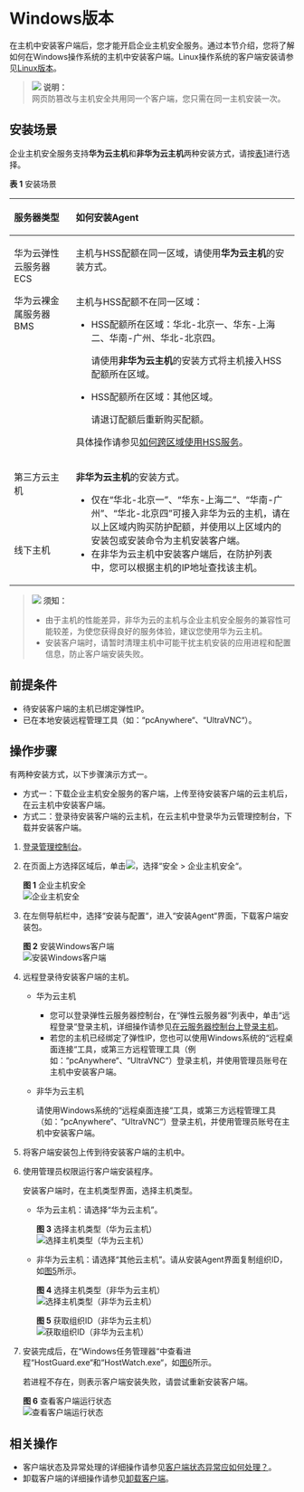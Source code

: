 # Windows版本<a name="hss_01_0235"></a>

在主机中安装客户端后，您才能开启企业主机安全服务。通过本节介绍，您将了解如何在Windows操作系统的主机中安装客户端。Linux操作系统的客户端安装请参见[Linux版本](Linux版本.md)。

>![](public_sys-resources/icon-note.gif) **说明：**   
>网页防篡改与主机安全共用同一个客户端，您只需在同一主机安装一次。  

## 安装场景<a name="section16825043312"></a>

企业主机安全服务支持**华为云主机**和**非华为云主机**两种安装方式，请按[表1](#zh-cn_topic_0199816001_table114917164498)进行选择。

**表 1**  安装场景

<a name="zh-cn_topic_0199816001_table114917164498"></a>
<table><thead align="left"><tr id="zh-cn_topic_0199816001_row4150816114916"><th class="cellrowborder" valign="top" width="21.67%" id="mcps1.2.3.1.1"><p id="zh-cn_topic_0199816001_p215031615493"><a name="zh-cn_topic_0199816001_p215031615493"></a><a name="zh-cn_topic_0199816001_p215031615493"></a>服务器类型</p>
</th>
<th class="cellrowborder" valign="top" width="78.33%" id="mcps1.2.3.1.2"><p id="zh-cn_topic_0199816001_p5150216184918"><a name="zh-cn_topic_0199816001_p5150216184918"></a><a name="zh-cn_topic_0199816001_p5150216184918"></a>如何安装Agent</p>
</th>
</tr>
</thead>
<tbody><tr id="zh-cn_topic_0199816001_row19150151664911"><td class="cellrowborder" rowspan="2" valign="top" width="21.67%" headers="mcps1.2.3.1.1 "><p id="zh-cn_topic_0199816001_p966513359117"><a name="zh-cn_topic_0199816001_p966513359117"></a><a name="zh-cn_topic_0199816001_p966513359117"></a>华为云弹性云服务器ECS</p>
<p id="zh-cn_topic_0199816001_p135453716115"><a name="zh-cn_topic_0199816001_p135453716115"></a><a name="zh-cn_topic_0199816001_p135453716115"></a>华为云裸金属服务器BMS</p>
</td>
<td class="cellrowborder" valign="top" width="78.33%" headers="mcps1.2.3.1.2 "><p id="zh-cn_topic_0199816001_p4150181614499"><a name="zh-cn_topic_0199816001_p4150181614499"></a><a name="zh-cn_topic_0199816001_p4150181614499"></a>主机与HSS配额在同一区域，请使用<strong id="zh-cn_topic_0199816001_b16617201129"><a name="zh-cn_topic_0199816001_b16617201129"></a><a name="zh-cn_topic_0199816001_b16617201129"></a>华为云主机</strong>的安装方式。</p>
</td>
</tr>
<tr id="zh-cn_topic_0199816001_row1715013165495"><td class="cellrowborder" valign="top" headers="mcps1.2.3.1.1 "><p id="zh-cn_topic_0199816001_p1716714918537"><a name="zh-cn_topic_0199816001_p1716714918537"></a><a name="zh-cn_topic_0199816001_p1716714918537"></a>主机与HSS配额不在同一区域：</p>
<a name="zh-cn_topic_0199816001_ul1677913318110"></a><a name="zh-cn_topic_0199816001_ul1677913318110"></a><ul id="zh-cn_topic_0199816001_ul1677913318110"><li>HSS配额所在区域：华北-北京一、华东-上海二、华南-广州、华北-北京四。<p id="zh-cn_topic_0199816001_p129001851111015"><a name="zh-cn_topic_0199816001_p129001851111015"></a><a name="zh-cn_topic_0199816001_p129001851111015"></a>请使用<strong id="zh-cn_topic_0199816001_b799315366126"><a name="zh-cn_topic_0199816001_b799315366126"></a><a name="zh-cn_topic_0199816001_b799315366126"></a>非华为云主机</strong>的安装方式将主机接入HSS配额所在区域。</p>
</li></ul>
<a name="zh-cn_topic_0199816001_ul2094613891110"></a><a name="zh-cn_topic_0199816001_ul2094613891110"></a><ul id="zh-cn_topic_0199816001_ul2094613891110"><li>HSS配额所在区域：其他区域。<p id="zh-cn_topic_0199816001_p68299872112"><a name="zh-cn_topic_0199816001_p68299872112"></a><a name="zh-cn_topic_0199816001_p68299872112"></a>请退订配额后重新购买配额。</p>
</li></ul>
<p id="zh-cn_topic_0199816001_p212169114"><a name="zh-cn_topic_0199816001_p212169114"></a><a name="zh-cn_topic_0199816001_p212169114"></a>具体操作请参见<a href="https://support.huaweicloud.com/hss_faq/hss_01_0159.html" target="_blank" rel="noopener noreferrer">如何跨区域使用HSS服务</a>。</p>
</td>
</tr>
<tr id="zh-cn_topic_0199816001_row1715010162495"><td class="cellrowborder" valign="top" width="21.67%" headers="mcps1.2.3.1.1 "><p id="zh-cn_topic_0199816001_p4150716174914"><a name="zh-cn_topic_0199816001_p4150716174914"></a><a name="zh-cn_topic_0199816001_p4150716174914"></a>第三方云主机</p>
</td>
<td class="cellrowborder" rowspan="2" valign="top" width="78.33%" headers="mcps1.2.3.1.2 "><p id="zh-cn_topic_0199816001_p0150616134918"><a name="zh-cn_topic_0199816001_p0150616134918"></a><a name="zh-cn_topic_0199816001_p0150616134918"></a><strong id="zh-cn_topic_0199816001_b17626227101210"><a name="zh-cn_topic_0199816001_b17626227101210"></a><a name="zh-cn_topic_0199816001_b17626227101210"></a>非华为云主机</strong>的安装方式。</p>
<a name="zh-cn_topic_0199816001_ul196058314920"></a><a name="zh-cn_topic_0199816001_ul196058314920"></a><ul id="zh-cn_topic_0199816001_ul196058314920"><li>仅在<span class="parmvalue" id="zh-cn_topic_0199816001_parmvalue1580913141594"><a name="zh-cn_topic_0199816001_parmvalue1580913141594"></a><a name="zh-cn_topic_0199816001_parmvalue1580913141594"></a>“华北-北京一”</span>、<span class="parmvalue" id="zh-cn_topic_0199816001_parmvalue380910148913"><a name="zh-cn_topic_0199816001_parmvalue380910148913"></a><a name="zh-cn_topic_0199816001_parmvalue380910148913"></a>“华东-上海二”</span>、<span class="parmvalue" id="zh-cn_topic_0199816001_parmvalue15813814898"><a name="zh-cn_topic_0199816001_parmvalue15813814898"></a><a name="zh-cn_topic_0199816001_parmvalue15813814898"></a>“华南-广州”</span>、<span class="parmvalue" id="zh-cn_topic_0199816001_parmvalue128132014799"><a name="zh-cn_topic_0199816001_parmvalue128132014799"></a><a name="zh-cn_topic_0199816001_parmvalue128132014799"></a>“华北-北京四”</span>可接入非华为云的主机，请在以上区域内购买防护配额，并使用以上区域内的安装包或安装命令为主机安装客户端。</li><li>在非华为云主机中安装客户端后，在防护列表中，您可以根据主机的IP地址查找该主机。</li></ul>
</td>
</tr>
<tr id="zh-cn_topic_0199816001_row3151181614491"><td class="cellrowborder" valign="top" headers="mcps1.2.3.1.1 "><p id="zh-cn_topic_0199816001_p115112161495"><a name="zh-cn_topic_0199816001_p115112161495"></a><a name="zh-cn_topic_0199816001_p115112161495"></a>线下主机</p>
</td>
</tr>
</tbody>
</table>

>![](public_sys-resources/icon-notice.gif) **须知：**   
>-   由于主机的性能差异，非华为云的主机与企业主机安全服务的兼容性可能较差，为使您获得良好的服务体验，建议您使用华为云主机。  
>-   安装客户端时，请暂时清理主机中可能干扰主机安装的应用进程和配置信息，防止客户端安装失败。  

## 前提条件<a name="section145381446145316"></a>

-   待安装客户端的主机已绑定弹性IP。
-   已在本地安装远程管理工具（如：“pcAnywhere“、“UltraVNC“）。

## 操作步骤<a name="section192703820307"></a>

有两种安装方式，以下步骤演示方式一。

-   方式一：下载企业主机安全服务的客户端，上传至待安装客户端的云主机后，在云主机中安装客户端。
-   方式二：登录待安装客户端的云主机，在云主机中登录华为云管理控制台，下载并安装客户端。

1.  [登录管理控制台](https://console.huaweicloud.com)。
2.  在页面上方选择区域后，单击![](figures/icon-servicelist.png)，选择“安全  \>  企业主机安全“。

    **图 1**  企业主机安全<a name="zh-cn_topic_0199815993_fig1271516227232"></a>  
    ![](figures/企业主机安全.png "企业主机安全")

3.  在左侧导航栏中，选择“安装与配置“，进入“安装Agent“界面，下载客户端安装包。

    **图 2**  安装Windows客户端<a name="zh-cn_topic_0167639837_fig98256510550"></a>  
    ![](figures/安装Windows客户端.png "安装Windows客户端")

4.  远程登录待安装客户端的主机。
    -   华为云主机
        -   您可以登录弹性云服务器控制台，在“弹性云服务器“列表中，单击“远程登录“登录主机，详细操作请参见[在云服务器控制台上登录主机](https://support.huaweicloud.com/usermanual-ecs/ecs_03_0127.html)。
        -   若您的主机已经绑定了弹性IP，您也可以使用Windows系统的“远程桌面连接“工具，或第三方远程管理工具（例如：“pcAnywhere“、“UltraVNC“）登录主机，并使用管理员账号在主机中安装客户端。

    -   非华为云主机

        请使用Windows系统的“远程桌面连接“工具，或第三方远程管理工具（如：“pcAnywhere“、“UltraVNC“）登录主机，并使用管理员账号在主机中安装客户端。

5.  将客户端安装包上传到待安装客户端的主机中。
6.  使用管理员权限运行客户端安装程序。

    安装客户端时，在主机类型界面，选择主机类型。

    -   华为云主机：请选择“华为云主机”。

        **图 3**  选择主机类型（华为云主机）<a name="zh-cn_topic_0199816002_fig14562154711415"></a>  
        ![](figures/选择主机类型（华为云主机）.png "选择主机类型（华为云主机）")

    -   非华为云主机：请选择“其他云主机”。请从安装Agent界面复制组织ID，如[图5](#zh-cn_topic_0199816002_fig191838428527)所示。

        **图 4**  选择主机类型（非华为云主机）<a name="zh-cn_topic_0199816002_fig661243085110"></a>  
        ![](figures/选择主机类型（非华为云主机）.png "选择主机类型（非华为云主机）")

        **图 5**  获取组织ID（非华为云主机）<a name="zh-cn_topic_0199816002_fig191838428527"></a>  
        ![](figures/获取组织ID（非华为云主机）.png "获取组织ID（非华为云主机）")

7.  安装完成后，在“Windows任务管理器“中查看进程“HostGuard.exe“和“HostWatch.exe“，如[图6](#fig10894450191811)所示。

    若进程不存在，则表示客户端安装失败，请尝试重新安装客户端。

    **图 6**  查看客户端运行状态<a name="fig10894450191811"></a>  
    ![](figures/查看客户端运行状态.png "查看客户端运行状态")


## 相关操作<a name="section982995012508"></a>

-   客户端状态及异常处理的详细操作请参见[客户端状态异常应如何处理？](https://support.huaweicloud.com/hss_faq/hss_01_0036.html)。
-   卸载客户端的详细操作请参见[卸载客户端](https://support.huaweicloud.com/hss_faq/hss_01_0119.html)。

